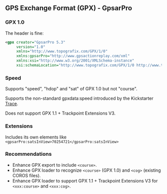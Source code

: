 ## GPS Exchange Format (GPX) - GpsarPro

### GPX 1.0

The header is fine:

```xml
<gpx creator="GpsarPro 5.3"
     version="1.0"
     xmlns="http://www.topografix.com/GPX/1/0"
     xmlns:gpsarPro="http://www.gpsactionreplay.com/xml"
     xmlns:xsi="http://www.w3.org/2001/XMLSchema-instance"
     xsi:schemaLocation="http://www.topografix.com/GPX/1/0 http://www.topografix.com/GPX/1/0/gpx.xsd">
```



### Speed

Supports "speed", "hdop" and "sat" of GPX 1.0 but not "course".

Supports the non-standard gpxdata:speed introduced by the Kickstarter [Trace](https://www.kickstarter.com/projects/activereplay/trace-the-most-advanced-activity-monitor-for-actio).

Does not support GPX 1.1 + Trackpoint Extensions V3.



### Extensions

Includes its own elements like `<gpsarPro:satsInView>70254721</gpsarPro:satsInView>`



### Recommendations

- Enhance GPX export to include `<course>`.
- Enhance GPX loader to recognize `<course>` (GPX 1.0) and `<cog>` (existing COROS files).
- Enhance GPX loader to support GPX 1.1 + Trackpoint Extensions V3 for `<xxx:course>` and `<xxx:cog>`.
